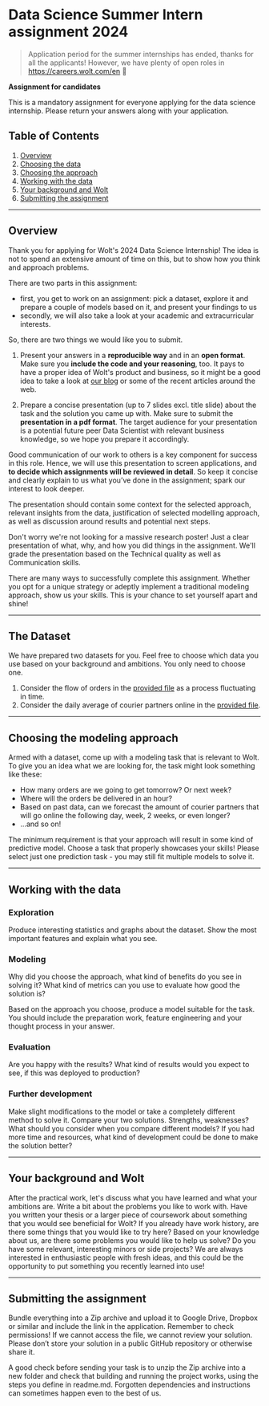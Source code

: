 # Data Science Summer Intern assignment 2024

> Application period for the summer internships has ended, thanks for all the applicants! However, we have plenty of open roles in https://careers.wolt.com/en 🙂

**Assignment for candidates**

This is a mandatory assignment for everyone applying for the data science internship. Please return your answers along with your application.

## Table of Contents

1. [Overview](#overview)
2. [Choosing the data](#choosing-the-data)
3. [Choosing the approach](#choosing-the-approach)
4. [Working with the data](#working-with-the-data)
5. [Your background and Wolt](#your-background-and-wolt)
6. [Submitting the assignment](#submitting-the-assignment)

----

## Overview

Thank you for applying for Wolt's 2024 Data Science Internship! The idea is not to spend an extensive amount of time on this, but to show how you think and approach problems.

There are two parts in this assignment:

* first, you get to work on an assignment: pick a dataset, explore it and prepare a couple of models based on it, and present your findings to us
* secondly, we will also take a look at your academic and extracurricular interests.

So, there are two things we would like you to submit.

1. Present your answers in a **reproducible way** and in an **open format**. Make sure you **include the code and your reasoning**, too. It pays to have a proper idea of Wolt's product and business, so it might be a good idea to take a look at [our blog](https://careers.wolt.com/en/blog/engineering) or some of the recent articles around the web.

2. Prepare a concise presentation (up to 7 slides excl. title slide) about the task and the solution you came up with. Make sure to submit the **presentation in a pdf format**. The target audience for your presentation is a potential future peer Data Scientist with relevant business knowledge, so we hope you prepare it accordingly.

Good communication of our work to others is a key component for success in this role. Hence, we will use this presentation to screen applications, and **to decide which assignments will be reviewed in detail**. So keep it concise and clearly explain to us what you’ve done in the assignment; spark our interest to look deeper. 

The presentation should contain some context for the selected approach, relevant insights from the data, justification of selected modelling approach, as well as discussion around results and potential next steps.

Don't worry we're not looking for a massive research poster! Just a clear presentation of what, why, and how you did things in the assignment. We'll grade the presentation based on the Technical quality as well as Communication skills.

There are many ways to successfully complete this assignment. Whether you opt for a unique strategy or adeptly implement a traditional modeling approach, show us your skills. This is your chance to set yourself apart and shine!

---

## The Dataset
We have prepared two datasets for you. Feel free to choose which data you use based on your background and ambitions. You only need to choose one.

1. Consider the flow of orders in the [provided file](orders_autumn_2020.csv) as a process fluctuating in time.
2. Consider the daily average of courier partners online in the [provided file](daily_cp_activity_dataset.csv).

---

## Choosing the modeling approach
Armed with a dataset, come up with a modeling task that is relevant to Wolt. To give you an idea what we are looking for, the task might look something like these:

* How many orders are we going to get tomorrow? Or next week?
* Where will the orders be delivered in an hour?
* Based on past data, can we forecast the amount of courier partners that will go online the following day, week, 2 weeks, or even longer?
* …and so on!

The minimum requirement is that your approach will result in some kind of predictive model. Choose a task that properly showcases your skills!
Please select just one prediction task - you may still fit multiple models to solve it.

---

## Working with the data
### Exploration
Produce interesting statistics and graphs about the dataset. Show the most important features and explain what you see. 

### Modeling
Why did you choose the approach, what kind of benefits do you see in solving it? What kind of metrics can you use to evaluate how good the solution is?

Based on the approach you choose, produce a model suitable for the task. You should include the preparation work, feature engineering and your thought process in your answer. 

### Evaluation
Are you happy with the results? What kind of results would you expect to see, if this was deployed to production?

### Further development
Make slight modifications to the model or take a completely different method to solve it. Compare your two solutions. Strengths, weaknesses? What should you consider when you compare different models? If you had more time and resources, what kind of development could be done to make the solution better?

---
## Your background and Wolt
After the practical work, let's discuss what you have learned and what your ambitions are. Write a bit about the problems you like to work with. Have you written your thesis or a larger piece of coursework about something that you would see beneficial for Wolt? If you already have work history, are there some things that you would like to try here? Based on your knowledge about us, are there some problems you would like to help us solve? Do you have some relevant, interesting minors or side projects? We are always interested in enthusiastic people with fresh ideas, and this could be the opportunity to put something you recently learned into use!

---
## Submitting the assignment
Bundle everything into a Zip archive and upload it to Google Drive, Dropbox or similar and include the link in the application. Remember to check permissions! If we cannot access the file, we cannot review your solution. Please don’t store your solution in a public GitHub repository or otherwise share it.

A good check before sending your task is to unzip the Zip archive into a new folder and check that building and running the project works, using the steps you define in readme.md. Forgotten dependencies and instructions can sometimes happen even to the best of us.
